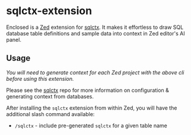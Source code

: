 # sqlctx-extension

Enclosed is a [Zed](https://zed.dev/) extension for [sqlctx](https://github.com/nicosuave/sqlctx). It makes it effortless to draw SQL database table definitions and sample data into context in Zed editor's AI panel.

## Usage

_You will need to generate context for each Zed project with the above cli before using this extension._

Please see the [sqlctx](https://github.com/nicosuave/sqlctx) repo for more information on configuration & generating context from databases. 

After installing the `sqlctx` extension from within Zed, you will have the additional slash command available:

- `/sqlctx` - include pre-generated `sqlctx` for a given table name
